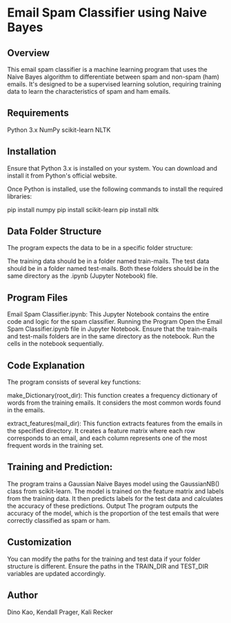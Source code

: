# Email Spam Classifier using Naive Bayes
## Overview
This email spam classifier is a machine learning program that uses the Naive Bayes algorithm to differentiate between spam and non-spam (ham) emails. It's designed to be a supervised learning solution, requiring training data to learn the characteristics of spam and ham emails.

## Requirements 
Python 3.x
NumPy
scikit-learn
NLTK

## Installation
Ensure that Python 3.x is installed on your system. You can download and install it from Python's official website.

Once Python is installed, use the following commands to install the required libraries:

pip install numpy
pip install scikit-learn
pip install nltk

## Data Folder Structure
The program expects the data to be in a specific folder structure:

The training data should be in a folder named train-mails.
The test data should be in a folder named test-mails.
Both these folders should be in the same directory as the .ipynb (Jupyter Notebook) file.

## Program Files
Email Spam Classifier.ipynb: This Jupyter Notebook contains the entire code and logic for the spam classifier.
Running the Program
Open the Email Spam Classifier.ipynb file in Jupyter Notebook.
Ensure that the train-mails and test-mails folders are in the same directory as the notebook.
Run the cells in the notebook sequentially.

## Code Explanation
The program consists of several key functions:

make_Dictionary(root_dir): This function creates a frequency dictionary of words from the training emails. It considers the most common words found in the emails.

extract_features(mail_dir): This function extracts features from the emails in the specified directory. It creates a feature matrix where each row corresponds to an email, and each column represents one of the most frequent words in the training set.

## Training and Prediction:

The program trains a Gaussian Naive Bayes model using the GaussianNB() class from scikit-learn.
The model is trained on the feature matrix and labels from the training data.
It then predicts labels for the test data and calculates the accuracy of these predictions.
Output
The program outputs the accuracy of the model, which is the proportion of the test emails that were correctly classified as spam or ham.

## Customization
You can modify the paths for the training and test data if your folder structure is different. Ensure the paths in the TRAIN_DIR and TEST_DIR variables are updated accordingly.

## Author
Dino Kao, Kendall Prager, Kali Recker

